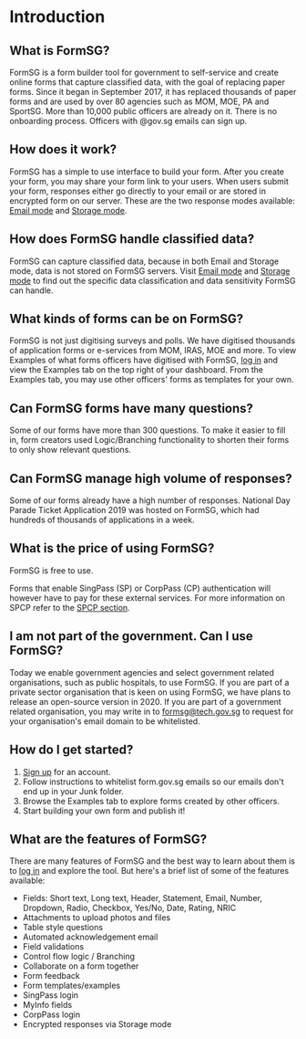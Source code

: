 # Introduction

## What is FormSG?

FormSG is a form builder tool for government to self-service and create online forms that capture classified data, with the goal of replacing paper forms. Since it began in September 2017, it has replaced thousands of paper forms and are used by over 80 agencies such as MOM, MOE, PA and SportSG. More than 10,000 public officers are already on it. There is no onboarding process. Officers with @gov.sg emails can sign up.

## How does it work?

FormSG has a simple to use interface to build your form. After you create your form, you may share your form link to your users. When users submit your form, responses either go directly to your email or are stored in encrypted form on our server. These are the two response modes available: [Email mode](/Email.html) and [Storage mode](/Storage.html). 

## How does FormSG handle classified data?

FormSG can capture classified data, because in both Email and Storage mode, data is not stored on FormSG servers. Visit [Email mode](/Email.html) and [Storage mode](/Storage.html) to find out the specific data classification and data sensitivity FormSG can handle.

## What kinds of forms can be on FormSG?

FormSG is not just digitising surveys and polls. We have digitised thousands of application forms or e-services from MOM, IRAS, MOE and more. To view Examples of what forms officers have digitised with FormSG, [log in](https://form.gov.sg/#!/signin) and view the Examples tab on the top right of your dashboard. From the Examples tab, you may use other officers' forms as templates for your own.

## Can FormSG forms have many questions?

Some of our forms have more than 300 questions. To make it easier to fill in, form creators used Logic/Branching functionality to shorten their forms to only show relevant questions.

## Can FormSG manage high volume of responses?

Some of our forms already have a high number of responses. National Day Parade Ticket Application 2019 was hosted on FormSG, which had hundreds of thousands of applications in a week.

## What is the price of using FormSG?

FormSG is free to use.

Forms that enable SingPass (SP) or CorpPass (CP) authentication will however have to pay for these external services. For more information on SPCP refer to the [SPCP section](/SPCP.html).

## I am not part of the government. Can I use FormSG?

Today we enable government agencies and select government related organisations, such as public hospitals, to use FormSG. If you are part of a private sector organisation that is keen on using FormSG, we have plans to release an open-source version in 2020. If you are part of a government related organisation, you may write in to formsg@tech.gov.sg to request for your organisation's email domain to be whitelisted.

## How do I get started?

1. [Sign up](https://form.gov.sg/#!/signin) for an account.
2. Follow instructions to whitelist form.gov.sg emails so our emails don't end up in your Junk folder.
3. Browse the Examples tab to explore forms created by other officers.
4. Start building your own form and publish it!

## What are the features of FormSG?

There are many features of FormSG and the best way to learn about them is to [log in](https://form.gov.sg/#!/signin) and explore the tool. But here's a brief list of some of the features available:
- Fields: Short text, Long text, Header, Statement, Email, Number, Dropdown, Radio, Checkbox, Yes/No, Date, Rating, NRIC
- Attachments to upload photos and files
- Table style questions
- Automated acknowledgement email
- Field validations
- Control flow logic / Branching
- Collaborate on a form together
- Form feedback
- Form templates/examples
- SingPass login
- MyInfo fields
- CorpPass login
- Encrypted responses via Storage mode


